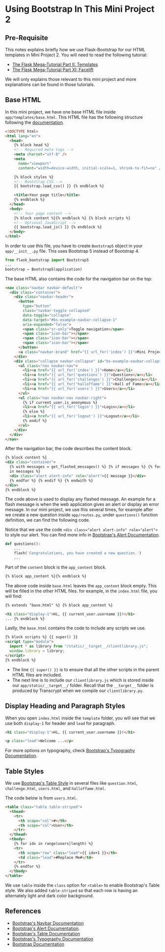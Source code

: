 # Using Bootstrap In This Mini Project 2

## Pre-Requisite

This notes explains briefly how we use Flask-Bootstrap for our HTML templates in Mini Project 2. You will need to read the following tutorial:

- [The Flask Mega-Tutorial Part II: Templates](https://blog.miguelgrinberg.com/post/the-flask-mega-tutorial-part-ii-templates)
- [The Flask Mega-Tutorial Part XI: Facelift](https://blog.miguelgrinberg.com/post/the-flask-mega-tutorial-part-xi-facelift)

We will only explains those relevant to this mini project and more explanations can be found in those tutorials.

## Base HTML

In this mini project, we have one base HTML file inside `app/templates/base.html`. This HTML file has the following structure following the [documentation](https://bootstrap-flask.readthedocs.io/en/stable/migrate/).

```html
<!DOCTYPE html>
<html lang="en">
  <head>
    {% block head %}
    <!-- Required meta tags -->
    <meta charset="utf-8" />
    <meta
      name="viewport"
      content="width=device-width, initial-scale=1, shrink-to-fit=no" />

    {% block styles %}
    <!-- Bootstrap CSS -->
    {{ bootstrap.load_css() }} {% endblock %}

    <title>Your page title</title>
    {% endblock %}
  </head>
  <body>
    <!-- Your page content -->
    {% block content %}{% endblock %} {% block scripts %}
    <!-- Optional JavaScript -->
    {{ bootstrap.load_js() }} {% endblock %}
  </body>
</html>
```

In order to use this file, you have to create `Bootstrap5` object in your `app/__init__.py` file. This uses Bootstrap 5 instead of Bootstrap 4.

```python
from flask_bootstrap import Bootstrap5
...
bootstrap = Bootstrap5(application)
```

The base HTML also contains the code for the navigation bar on the top:

```html
<nav class="navbar navbar-default">
  <div class="container">
    <div class="navbar-header">
      <button
        type="button"
        class="navbar-toggle collapsed"
        data-toggle="collapse"
        data-target="#bs-example-navbar-collapse-1"
        aria-expanded="false">
        <span class="sr-only">Toggle navigation</span>
        <span class="icon-bar"></span>
        <span class="icon-bar"></span>
        <span class="icon-bar"></span>
      </button>
      <a class="navbar-brand" href="{{ url_for('index') }}">Mini Project 2</a>
    </div>
    <div class="collapse navbar-collapse" id="bs-example-navbar-collapse-1">
      <ul class="nav navbar-nav">
        <li><a href="{{ url_for('index') }}">Home</a></li>
        <li><a href="{{ url_for('questions') }}">Questions</a></li>
        <li><a href="{{ url_for('challenges') }}">Challenges</a></li>
        <li><a href="{{ url_for('halloffame') }}">Hall of Fame</a></li>
        <li><a href="{{ url_for('users') }}">Users</a></li>
      </ul>
      <ul class="nav navbar-nav navbar-right">
        {% if current_user.is_anonymous %}
        <li><a href="{{ url_for('login') }}">Login</a></li>
        {% else %}
        <li><a href="{{ url_for('logout') }}">Logout</a></li>
        {% endif %}
      </ul>
    </div>
  </div>
</nav>
```

After the navigation bar, the code describes the content block.

```html
{% block content %}
<div class="container">
  {% with messages = get_flashed_messages() %} {% if messages %} {% for message
  in messages %}
  <div class="alert alert-info" role="alert">{{ message }}</div>
  {% endfor %} {% endif %} {% endwith %}
</div>
{% endblock %}
```

The code above is used to display any flashed message. An example for a flash message is when the web application gives an alert or display an error message. In our mini project, we use this several times, for example after we create a new question inside `app/routes.py`, under `questions()` function definition, we can find the following code.

Notice that we use the code `<div class="alert alert-info" role="alert">` to style our alert. You can find more info in [Bootstrap's Alert Documentation](https://getbootstrap.com/docs/5.0/components/alerts/).

```python
def questions():
    ...
    flash('Congratulations, you have created a new question.')
    ...
```

Part of the `content` block is the `app_content` block.

```html
{% block app_content %}{% endblock %}
```

The above code inside `base.html` leaves the `app_content` block empty. This will be filled in the other HTML files. for example, in the `index.html` file, you will find:

```html
{% extends "base.html" %} {% block app_content %}

<h1 class="display-1">Hi, {{ current_user.username }}!</h1>
... {% endblock %}
```

Lastly, the `base.html` contains the code to include any scripts we use.

```html
{% block scripts %} {{ super() }}
<script type="module">
  import * as library from "/static/__target__/clientlibrary.js";
  window.library = library;
</script>
{% endblock %}
```

- The line `{{ super() }}` is to ensure that all the other scripts in the parent HTML files are included.
- The next line is to include our `clientlibrary.js` which is stored inside our `app/static/__target__/` folder. Recall that the `__target__` folder is produced by Transcrypt when we compile our `clientlibrary.py`.

## Display Heading and Paragraph Styles

When you open `index.html` inside the `template` folder, you will see that we use both `display-1` for header and `lead` for paragraph.

```html
<h1 class="display-1">Hi, {{ current_user.username }}!</h1>

<p class="lead">Welcome ...</p>
```

For more options on typography, check [Bootstrap's Typography Documentation](https://getbootstrap.com/docs/5.0/content/typography/).

## Table Styles

We use [Bootstrap's Table Style](https://getbootstrap.com/docs/5.0/content/tables/) in several files like `question.html`, `challenge.html`, `users.html`, and `halloffame.html`.

The code below is from `users.html`.

```html
<table class="table table-striped">
  <thead>
    <tr>
      <th scope="col">#</th>
      <th scope="col">User</th>
    </tr>
  </thead>
  <tbody>
    {% for idx in range(users|length) %}
    <tr>
      <th scope="row" class="lead">{{ idx+1 }}</th>
      <td class="lead">#Replace Me#</td>
    </tr>
    {% endfor %}
  </tbody>
</table>
```

We use `table` inside the `class` option for `<table>` to enable Bootstrap's Table style. We also added `table-striped` so that each row is having an alternately light and dark color background.

## References

- [Bootstrap's Navbar Documentation](https://getbootstrap.com/docs/5.0/components/navbar/)
- [Bootstrap's Alert Documentation](https://getbootstrap.com/docs/5.0/components/alerts/).
- [Bootstrap's Table Documentation](https://getbootstrap.com/docs/5.0/content/tables/)
- [Bootstrap's Typography Documentation](https://getbootstrap.com/docs/5.0/content/typography/)
- [Bootstrap Documentation](https://getbootstrap.com/docs/5.0/getting-started/introduction/)
